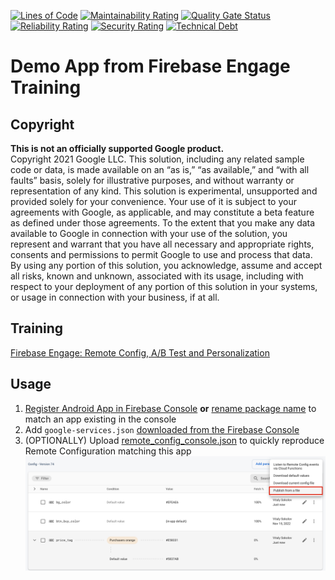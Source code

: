 [![Lines of Code](http://sonar.visokolov.com/api/project_badges/measure?project=sokoloff06_com.google.firebaseengage_dce5994f-6c57-43c8-9b01-529ccfc9a480&metric=ncloc&token=sqb_2acc28f903041ec281867dfc228f6cf66cf83f86)](http://sonar.visokolov.com/dashboard?id=sokoloff06_com.google.firebaseengage_dce5994f-6c57-43c8-9b01-529ccfc9a480)
[![Maintainability Rating](http://sonar.visokolov.com/api/project_badges/measure?project=sokoloff06_com.google.firebaseengage_dce5994f-6c57-43c8-9b01-529ccfc9a480&metric=sqale_rating&token=sqb_2acc28f903041ec281867dfc228f6cf66cf83f86)](http://sonar.visokolov.com/dashboard?id=sokoloff06_com.google.firebaseengage_dce5994f-6c57-43c8-9b01-529ccfc9a480)
[![Quality Gate Status](http://sonar.visokolov.com/api/project_badges/measure?project=sokoloff06_com.google.firebaseengage_dce5994f-6c57-43c8-9b01-529ccfc9a480&metric=alert_status&token=sqb_2acc28f903041ec281867dfc228f6cf66cf83f86)](http://sonar.visokolov.com/dashboard?id=sokoloff06_com.google.firebaseengage_dce5994f-6c57-43c8-9b01-529ccfc9a480)
[![Reliability Rating](http://sonar.visokolov.com/api/project_badges/measure?project=sokoloff06_com.google.firebaseengage_dce5994f-6c57-43c8-9b01-529ccfc9a480&metric=reliability_rating&token=sqb_2acc28f903041ec281867dfc228f6cf66cf83f86)](http://sonar.visokolov.com/dashboard?id=sokoloff06_com.google.firebaseengage_dce5994f-6c57-43c8-9b01-529ccfc9a480)
[![Security Rating](http://sonar.visokolov.com/api/project_badges/measure?project=sokoloff06_com.google.firebaseengage_dce5994f-6c57-43c8-9b01-529ccfc9a480&metric=security_rating&token=sqb_2acc28f903041ec281867dfc228f6cf66cf83f86)](http://sonar.visokolov.com/dashboard?id=sokoloff06_com.google.firebaseengage_dce5994f-6c57-43c8-9b01-529ccfc9a480)
[![Technical Debt](http://sonar.visokolov.com/api/project_badges/measure?project=sokoloff06_com.google.firebaseengage_dce5994f-6c57-43c8-9b01-529ccfc9a480&metric=sqale_index&token=sqb_2acc28f903041ec281867dfc228f6cf66cf83f86)](http://sonar.visokolov.com/dashboard?id=sokoloff06_com.google.firebaseengage_dce5994f-6c57-43c8-9b01-529ccfc9a480)

# Demo App from Firebase Engage Training

## Copyright

**This is not an officially supported Google product.**  
Copyright 2021 Google LLC. This solution, including any related sample code or data, is made available on an “as is,” “as available,” and “with all faults” basis, solely for illustrative purposes, and without warranty or representation of any kind. This solution is experimental, unsupported and provided solely for your convenience. Your use of it is subject to your agreements with Google, as applicable, and may constitute a beta feature as defined under those agreements. To the extent that you make any data available to Google in connection with your use of the solution, you represent and warrant that you have all necessary and appropriate rights, consents and permissions to permit Google to use and process that data. By using any portion of this solution, you acknowledge, assume and accept all risks, known and unknown, associated with its usage, including with respect to your deployment of any portion of this solution in your systems, or usage in connection with your business, if at all.

## Training
[Firebase Engage: Remote Config, A/B Test and Personalization](https://marketingplatformacademy.withgoogle.com/events/fireside-engage-remote-config-ab-test-personalisation-details?mkt_tok=OTE3LVpNTC05ODAAAAGIGX2AMYndUs2Rhh7VOBM76e4DPC-Qxc1r4A9JCZZ4SqDeLZYC72MrKwb3dPBLGXLp7ojB1AdbyOBg2ojqzTBae1TPEmzBRA6ia00w)
## Usage
1. [Register Android App in Firebase Console](https://firebase.google.com/docs/android/setup#create-firebase-project) **or** [rename package name](https://stackoverflow.com/questions/16804093/rename-package-in-android-studio) to match an app existing in the console  
2. Add `google-services.json` [downloaded from the Firebase Console](https://support.google.com/firebase/answer/7015592?hl=en#android&zippy=%2Cin-this-article)
3. (OPTIONALLY) Upload [remote_config_console.json](app/remote_config_console.json) to quickly reproduce Remote Configuration matching this app
![img.png](publish_config_from_file.png)
